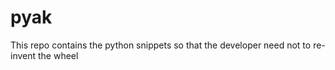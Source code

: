 # pyak
This repo contains the python snippets so that the developer need not to re-invent the wheel
